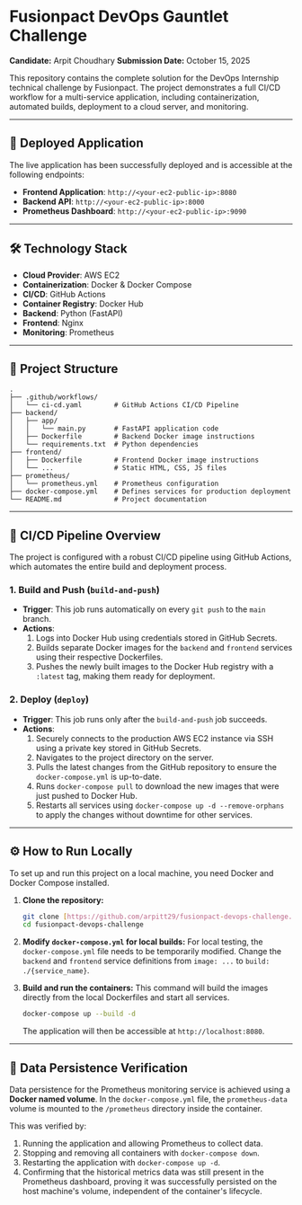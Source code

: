 # Fusionpact DevOps Gauntlet Challenge

**Candidate:** Arpit Choudhary
**Submission Date:** October 15, 2025

This repository contains the complete solution for the DevOps Internship technical challenge by Fusionpact. The project demonstrates a full CI/CD workflow for a multi-service application, including containerization, automated builds, deployment to a cloud server, and monitoring.

---

## 🚀 Deployed Application

The live application has been successfully deployed and is accessible at the following endpoints:

* **Frontend Application**: `http://<your-ec2-public-ip>:8080`
* **Backend API**: `http://<your-ec2-public-ip>:8000`
* **Prometheus Dashboard**: `http://<your-ec2-public-ip>:9090`



---

## 🛠️ Technology Stack

* **Cloud Provider**: AWS EC2
* **Containerization**: Docker & Docker Compose
* **CI/CD**: GitHub Actions
* **Container Registry**: Docker Hub
* **Backend**: Python (FastAPI)
* **Frontend**: Nginx
* **Monitoring**: Prometheus

---

## 📁 Project Structure

```
.
├── .github/workflows/
│   └── ci-cd.yaml        # GitHub Actions CI/CD Pipeline
├── backend/
│   ├── app/
│   │   └── main.py       # FastAPI application code
│   ├── Dockerfile        # Backend Docker image instructions
│   └── requirements.txt  # Python dependencies
├── frontend/
│   ├── Dockerfile        # Frontend Docker image instructions
│   └── ...               # Static HTML, CSS, JS files
├── prometheus/
│   └── prometheus.yml    # Prometheus configuration
├── docker-compose.yml    # Defines services for production deployment
└── README.md             # Project documentation
```

---

## 🔄 CI/CD Pipeline Overview

The project is configured with a robust CI/CD pipeline using GitHub Actions, which automates the entire build and deployment process.



### 1. Build and Push (`build-and-push`)

* **Trigger**: This job runs automatically on every `git push` to the `main` branch.
* **Actions**:
    1.  Logs into Docker Hub using credentials stored in GitHub Secrets.
    2.  Builds separate Docker images for the `backend` and `frontend` services using their respective Dockerfiles.
    3.  Pushes the newly built images to the Docker Hub registry with a `:latest` tag, making them ready for deployment.

### 2. Deploy (`deploy`)

* **Trigger**: This job runs only after the `build-and-push` job succeeds.
* **Actions**:
    1.  Securely connects to the production AWS EC2 instance via SSH using a private key stored in GitHub Secrets.
    2.  Navigates to the project directory on the server.
    3.  Pulls the latest changes from the GitHub repository to ensure the `docker-compose.yml` is up-to-date.
    4.  Runs `docker-compose pull` to download the new images that were just pushed to Docker Hub.
    5.  Restarts all services using `docker-compose up -d --remove-orphans` to apply the changes without downtime for other services.

---

## ⚙️ How to Run Locally

To set up and run this project on a local machine, you need Docker and Docker Compose installed.

1.  **Clone the repository:**
    ```bash
    git clone [https://github.com/arpitt29/fusionpact-devops-challenge.git](https://github.com/arpitt29/fusionpact-devops-challenge.git)
    cd fusionpact-devops-challenge
    ```

2.  **Modify `docker-compose.yml` for local builds:**
    For local testing, the `docker-compose.yml` file needs to be temporarily modified. Change the `backend` and `frontend` service definitions from `image: ...` to `build: ./{service_name}`.

3.  **Build and run the containers:**
    This command will build the images directly from the local Dockerfiles and start all services.
    ```bash
    docker-compose up --build -d
    ```
    The application will then be accessible at `http://localhost:8080`.

---

## 💾 Data Persistence Verification

Data persistence for the Prometheus monitoring service is achieved using a **Docker named volume**. In the `docker-compose.yml` file, the `prometheus-data` volume is mounted to the `/prometheus` directory inside the container.

This was verified by:
1.  Running the application and allowing Prometheus to collect data.
2.  Stopping and removing all containers with `docker-compose down`.
3.  Restarting the application with `docker-compose up -d`.
4.  Confirming that the historical metrics data was still present in the Prometheus dashboard, proving it was successfully persisted on the host machine's volume, independent of the container's lifecycle.